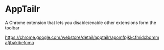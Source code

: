 # AppTailr
A Chrome extension that lets you disable/enable other extensions form the toolbar

https://chrome.google.com/webstore/detail/apptailr/apomfpjkkcfmidcbdmmafjbakibefoma